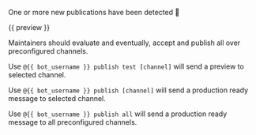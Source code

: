 One or more new publications have been detected 🎉

{{ preview }}

Maintainers should evaluate and eventually, accept and publish all over
preconfigured channels.

Use `@{{ bot_username }} publish test [channel]` will send a preview to selected
channel.

Use `@{{ bot_username }} publish [channel]` will send a production ready message
to selected channel.

Use `@{{ bot_username }} publish all` will send a production ready message to
all preconfigured channels.
